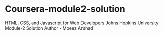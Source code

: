 # Coursera-module2-solution
HTML, CSS, and Javascript for Web Developers Johns Hopkins University Module-2 Solution
Author - Moeez Arshad


